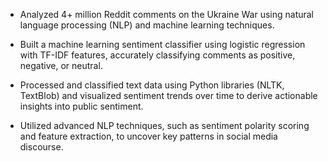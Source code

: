 - Analyzed 4+ million Reddit comments on the Ukraine War using natural language processing (NLP) and machine learning techniques.

- Built a machine learning sentiment classifier using logistic regression with TF-IDF features, accurately classifying comments as positive, negative, or neutral.

- Processed and classified text data using Python libraries (NLTK, TextBlob) and visualized sentiment trends over time to derive actionable insights into public sentiment.

- Utilized advanced NLP techniques, such as sentiment polarity scoring and feature extraction, to uncover key patterns in social media discourse.

